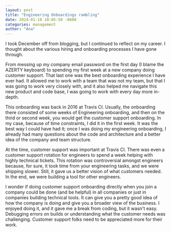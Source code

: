 ```yaml
---
layout: post
title: "Engineering Onboardings rambling"
date: 2024-01-18 10:05:50 -0600
categories: management
author: "Ana"
---
```


I took December off from blogging, but I continued to reflect on my career.
I thought about the various hiring and onboarding processes I have gone through.

From messing up my company email password on the first day (I blame the AZERTY keyboard) to spending my first week at a new company doing customer support.
That last one was the best onboarding experience I have ever had. It allowed me to work with a team that was not my team, but that I was going to work very closely with, and it also helped me navigate this new product and code base, I was going to work with every day more in-depth.

This onboarding was back in 2016 at Travis CI. Usually, the onboarding there consisted of some weeks of Engineering onboarding, and then on the third or second week, you would get the customer support onboarding. In my case, because of time constraints, I did it in the first week. It was the best way I could have had it; once I was doing my engineering onboarding, I already had many questions about the code and architecture and a better idea of the company and team structure.

At the time, customer support was important at Travis CI. There was even a customer support rotation for engineers to spend a week helping with highly technical tickets. This rotation was controversial amongst engineers because, for sure, it took time from your engineering tasks, and we were shipping slower. Still, it gave us a better vision of what customers needed. In the end, we were building a tool for other engineers.

I wonder if doing customer support onboarding directly when you join a company could be done (and be helpful) in all companies or just in companies building technical tools. It can give you a pretty good idea of how the company is doing and give you a broader view of the business. I enjoyed doing it, and it gave me a break from coding, but it wasn't easy. Debugging errors on builds or understanding what the customer needs was challenging. Customer support folks need to be appreciated more for their work.
